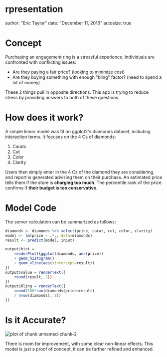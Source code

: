rpresentation
========================================================
author: "Eric Taylor"
date: "December 11, 2016"
autosize: true

Concept
========================================================

Purchasing an engagement ring is a stressful experience. Individuals are confronted with conflicting issues:

- Are they paying a fair price? (looking to minimize cost) 
- Are they buying something with enough "bling" factor? (need to spend a lot of money) 

These 2 things pull in opposite directions. This app is trying to reduce stress by providing answers to both of these questions.

How does it work?
========================================================

A simple linear model was fit on ggplot2's diamonds dataset, including interaction terms. It focuses on the 4 Cs of diamonds:

1. Carats
2. Cut
3. Color
4. Clarity

Users then simply enter in the 4 Cs of the diamond they are considering, and report is generated advising them on their purchase. An estimated price tells them if the store is **charging too much**. The percentile rank of the price confirms if **their budget is too conservative**.

Model Code
========================================================

The server calculation can be summarized as follows:


```r
diamonds <- diamonds %>% select(price, carat, cut, color, clarity)
model <- lm(price ~ .*., data=diamonds)
result <- predict(model, input)

output$hist = 
    renderPlot({ggplot(diamonds, aes(price))
    + geom_histogram()
    + geom_vline(aes(xintercept=result))
})
output$value = renderText({
    round(result, 2))
})
output$bling = renderText({
    round(100*sum(diamonds$price<result)
    / nrow(diamonds), 2))
})
```

Is it Accurate?
========================================================

![plot of chunk unnamed-chunk-2](rpresentation-figure/unnamed-chunk-2-1.png)

There is room for improvement, with some clear non-linear effects. This model is just a proof of concept, it can be further refined and enhanced.
